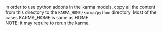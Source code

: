 in order to use python addons in the karma models, copy all the content from this directory to the `KARMA_HOME/karma/python` directory.
Most of the cases KARMA_HOME is same as HOME.  
NOTE: it may require to rerun the karma.  